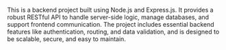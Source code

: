 This is a backend project built using Node.js and Express.js. It provides a robust RESTful API to handle server-side logic, manage databases, and support frontend communication. The project includes essential backend features like authentication, routing, and data validation, and is designed to be scalable, secure, and easy to maintain.

